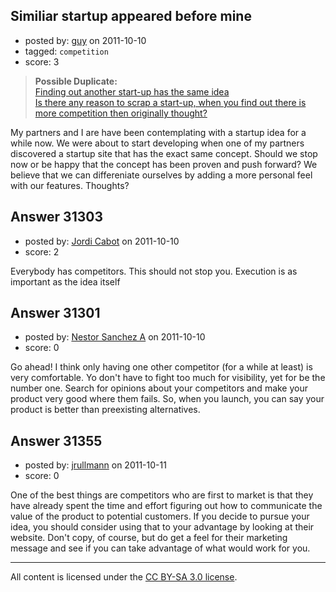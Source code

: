 ## Similiar startup appeared before mine

- posted by: [guy](https://stackexchange.com/users/-1/13783-guy) on 2011-10-10
- tagged: `competition`
- score: 3

> **Possible Duplicate:**  
> [Finding out another start-up has the same idea](http://answers.onstartups.com/questions/30360/finding-out-another-start-up-has-the-same-idea)  
> [Is there any reason to scrap a start-up, when you find out there is more competition then originally thought?](http://answers.onstartups.com/questions/31076/is-there-any-reason-to-scrap-a-start-up-when-you-find-out-there-is-more-competit)  

<!-- End of automatically inserted text -->

My partners and I are have been contemplating with a startup idea for a while now. We were about to start developing when one of my partners discovered a startup site that has the exact same concept. Should we stop now or be happy that the concept has been proven and push forward? We believe that we can differeniate ourselves by adding a more personal feel with our features. Thoughts?


## Answer 31303

- posted by: [Jordi Cabot](https://stackexchange.com/users/-1/12150-jordi-cabot) on 2011-10-10
- score: 2

Everybody has competitors. This should not stop you. Execution is as important as the idea itself


## Answer 31301

- posted by: [Nestor Sanchez A](https://stackexchange.com/users/-1/1476-nestor-sanchez-a) on 2011-10-10
- score: 0

Go ahead!
I think only having one other competitor (for a while at least) is very comfortable.
Yo don't have to fight too much for visibility, yet for be the number one.
Search for opinions about your competitors and make your product very good where them fails.
So, when you launch, you can say your product is better than preexisting alternatives.



## Answer 31355

- posted by: [jrullmann](https://stackexchange.com/users/-1/13802-jrullmann) on 2011-10-11
- score: 0

One of the best things are competitors who are first to market is that they have already spent the time and effort figuring out how to communicate the value of the product to potential customers.  If you decide to pursue your idea, you should consider using that to your advantage by looking at their website.  Don't copy, of course, but do get a feel for their marketing message and see if you can take advantage of what would work for you.



---

All content is licensed under the [CC BY-SA 3.0 license](https://creativecommons.org/licenses/by-sa/3.0/).

